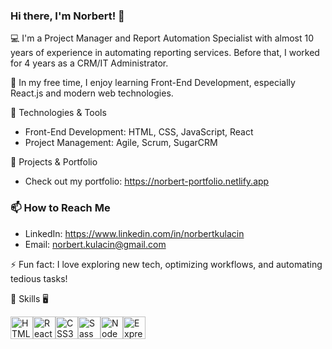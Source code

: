 ### Hi there, I'm Norbert! 👋  

💻 I'm a Project Manager and Report Automation Specialist with almost 10 years of experience in automating reporting services. Before that, I worked for 4 years as a CRM/IT Administrator. 

🌱 In my free time, I enjoy learning Front-End Development, especially React.js and modern web technologies.  

🔧 Technologies & Tools   
- Front-End Development: HTML, CSS, JavaScript, React  
- Project Management: Agile, Scrum, SugarCRM  

🚀 Projects & Portfolio  
- Check out my portfolio: https://norbert-portfolio.netlify.app  

### 📫 How to Reach Me  
- LinkedIn: https://www.linkedin.com/in/norbertkulacin
- Email: norbert.kulacin@gmail.com  

⚡ Fun fact: I love exploring new tech, optimizing workflows, and automating tedious tasks!  

🚀 Skills 🖥️

<p align="left">
<a href="https://developer.mozilla.org/en-US/docs/Glossary/HTML5" target="_blank" rel="noreferrer"><img src="https://raw.githubusercontent.com/danielcranney/readme-generator/main/public/icons/skills/html5-colored.svg" width="36" height="36" alt="HTML5" /></a><a href="https://reactjs.org/" target="_blank" rel="noreferrer"><img src="https://raw.githubusercontent.com/danielcranney/readme-generator/main/public/icons/skills/react-colored.svg" width="36" height="36" alt="React" /></a><a href="https://www.w3.org/TR/CSS/#css" target="_blank" rel="noreferrer"><img src="https://raw.githubusercontent.com/danielcranney/readme-generator/main/public/icons/skills/css3-colored.svg" width="36" height="36" alt="CSS3" /></a><a href="https://sass-lang.com/" target="_blank" rel="noreferrer"><img src="https://raw.githubusercontent.com/danielcranney/readme-generator/main/public/icons/skills/sass-colored.svg" width="36" height="36" alt="Sass" /></a><a href="https://nodejs.org/en/" target="_blank" rel="noreferrer"><img src="https://raw.githubusercontent.com/danielcranney/readme-generator/main/public/icons/skills/nodejs-colored.svg" width="36" height="36" alt="NodeJS" /></a><a href="https://expressjs.com/" target="_blank" rel="noreferrer"><img src="https://raw.githubusercontent.com/danielcranney/readme-generator/main/public/icons/skills/express-colored.svg" width="36" height="36" alt="Express" /></a>
</p>
